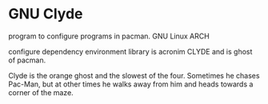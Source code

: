 # GNU  Clyde
program to configure programs in pacman. GNU Linux ARCH

 configure dependency environment library is acronim CLYDE and is ghost of pacman.

 Clyde is the orange ghost and the slowest of the four. Sometimes he chases Pac-Man, but at other times he walks away from him and heads towards a corner of the maze.
